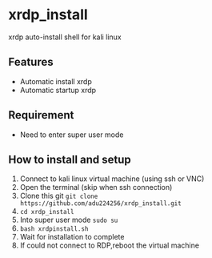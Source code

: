 # xrdp_install
xrdp auto-install shell for kali linux

## Features
- Automatic install xrdp
- Automatic startup xrdp

## Requirement
- Need to enter super user mode

## How to install and setup
1. Connect to kali linux virtual machine (using ssh or VNC)
2. Open the terminal (skip when ssh connection)
3. Clone this git `git clone https://github.com/adu224256/xrdp_install.git`
4. `cd xrdp_install`
5. Into super user mode `sudo su`
6. `bash xrdpinstall.sh`
7. Wait for installation to complete
8. If could not connect to RDP,reboot the virtual machine
